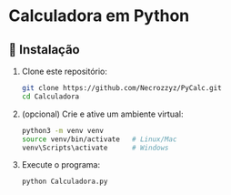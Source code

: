 # Calculadora em Python

## 🔧 Instalação

1. Clone este repositório:
   ```bash
   git clone https://github.com/Necrozzyz/PyCalc.git
   cd Calculadora
   ```
2. (opcional) Crie e ative um ambiente virtual:
    ```bash
    python3 -m venv venv
    source venv/bin/activate   # Linux/Mac
    venv\Scripts\activate      # Windows
    ```
3. Execute o programa:
    ```bash
    python Calculadora.py
    ```
